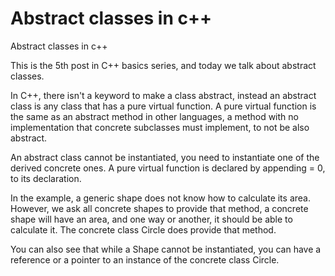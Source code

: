 # Abstract classes in c++

Abstract classes in c++



This is  the 5th post in C++ basics series, and today we talk about abstract classes.

In C++, there isn't a keyword to make a class abstract, instead an abstract class is any class that has a pure virtual function. A pure virtual function is the same as an abstract method in other languages, a method with no implementation that concrete subclasses must implement, to not be also abstract.



An abstract class cannot be instantiated, you need to instantiate one of the derived concrete ones. A pure virtual function is declared by appending = 0, to its declaration.



In the example, a generic shape does not know how to calculate its area. However, we ask all concrete shapes to provide that method, a concrete shape will have an area, and one way or another, it should be able to calculate it. The concrete class Circle does provide that method.



You can also see that while a Shape cannot be instantiated, you can have a reference or a pointer to an instance of the concrete class Circle.